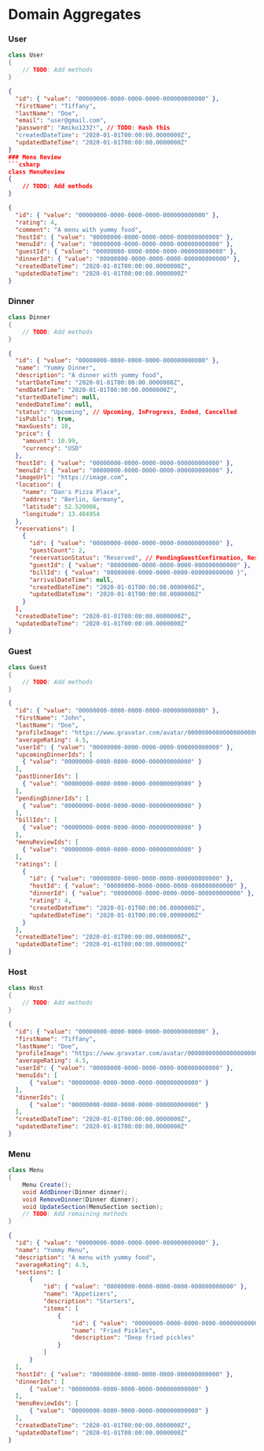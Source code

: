 ﻿# Domain Aggregates

### User
```csharp
class User
{
    // TODO: Add methods
}
```
```json
{
  "id": { "value": "00000000-0000-0000-0000-000000000000" },
  "firstName": "Tiffany",
  "lastName": "Doe",
  "email": "user@gmail.com",
  "password": "Amiko1232!", // TODO: Hash this
  "createdDateTime": "2020-01-01T00:00:00.0000000Z",
  "updatedDateTime": "2020-01-01T00:00:00.0000000Z"
}
### Menu Review
```csharp
class MenuReview
{
    // TODO: Add methods
}
```
```json
{
  "id": { "value": "00000000-0000-0000-0000-000000000000" },
  "rating": 4,
  "comment": "A menu with yummy food",
  "hostId": { "value": "00000000-0000-0000-0000-000000000000" },
  "menuId": { "value": "00000000-0000-0000-0000-000000000000" },
  "guestId": { "value": "00000000-0000-0000-0000-000000000000" },
  "dinnerId": { "value": "00000000-0000-0000-0000-000000000000" },
  "createdDateTime": "2020-01-01T00:00:00.0000000Z",
  "updatedDateTime": "2020-01-01T00:00:00.0000000Z"
}
```
### Dinner
```csharp
class Dinner
{
    // TODO: Add methods
}
```
```json
{
  "id": { "value": "00000000-0000-0000-0000-000000000000" },
  "name": "Yummy Dinner",
  "description": "A dinner with yummy food",
  "startDateTime": "2020-01-01T00:00:00.0000000Z",
  "endDateTime": "2020-01-01T00:00:00.0000000Z",
  "startedDateTime": null,
  "endedDateTime": null,
  "status": "Upcoming", // Upcoming, InProgress, Ended, Cancelled
  "isPublic": true,
  "maxGuests": 10,
  "price": {
    "amount": 10.99,
    "currency": "USD"
  },
  "hostId": { "value": "00000000-0000-0000-0000-000000000000" },
  "menuId": { "value": "00000000-0000-0000-0000-000000000000" },
  "imageUrl": "https://image.com",
  "location": {
    "name": "Dan's Pizza Place",
    "address": "Berlin, Germany",
    "latitude": 52.520008,
    "longitude": 13.404954
  },
  "reservations": [
    {
      "id": { "value": "00000000-0000-0000-0000-000000000000" },
      "guestCount": 2,
      "reservationStatus": "Reserved", // PendingGuestConfirmation, Reserved, Canceled
      "guestId": { "value": "00000000-0000-0000-0000-000000000000" },
      "billId": { "value": "00000000-0000-0000-0000-000000000000 }",
      "arrivalDateTime": null,
      "createdDateTime": "2020-01-01T00:00:00.0000000Z",
      "updatedDateTime": "2020-01-01T00:00:00.0000000Z"
    }
  ],
  "createdDateTime": "2020-01-01T00:00:00.0000000Z",
  "updatedDateTime": "2020-01-01T00:00:00.0000000Z"
}
```
### Guest
```csharp
class Guest
{
    // TODO: Add methods
}
```
```json
{
  "id": { "value": "00000000-0000-0000-0000-000000000000" },
  "firstName": "John",
  "lastName": "Doe",
  "profileImage": "https://www.gravatar.com/avatar/00000000000000000000000000000000?d=mp",
  "averageRating": 4.5,
  "userId": { "value": "00000000-0000-0000-0000-000000000000" },
  "upcomingDinnerIds": [
    { "value": "00000000-0000-0000-0000-000000000000" }
  ],
  "pastDinnerIds": [
    { "value": "00000000-0000-0000-0000-000000000000" }
  ],
  "pendingDinnerIds": [
    { "value": "00000000-0000-0000-0000-000000000000" }
  ],
  "billIds": [
    { "value": "00000000-0000-0000-0000-000000000000" }
  ],
  "menuReviewIds": [
    { "value": "00000000-0000-0000-0000-000000000000" }
  ],
  "ratings": [
    {
      "id": { "value": "00000000-0000-0000-0000-000000000000" },
      "hostId": { "value": "00000000-0000-0000-0000-000000000000" },
      "dinnerId": { "value": "00000000-0000-0000-0000-000000000000" },
      "rating": 4,
      "createdDateTime": "2020-01-01T00:00:00.0000000Z",
      "updatedDateTime": "2020-01-01T00:00:00.0000000Z"
    }
  ],
  "createdDateTime": "2020-01-01T00:00:00.0000000Z",
  "updatedDateTime": "2020-01-01T00:00:00.0000000Z"
}
```
### Host
```csharp
class Host
{
    // TODO: Add methods
}
```
```json
{
  "id": { "value": "00000000-0000-0000-0000-000000000000" },
  "firstName": "Tiffany",
  "lastName": "Doe",
  "profileImage": "https://www.gravatar.com/avatar/00000000000000000000000000000000?d=mp",
  "averageRating": 4.5,
  "userId": { "value": "00000000-0000-0000-0000-000000000000" },
  "menuIds": [
      { "value": "00000000-0000-0000-0000-000000000000" }
  ],
  "dinnerIds": [
      { "value": "00000000-0000-0000-0000-000000000000" }
  ],
  "createdDateTime": "2020-01-01T00:00:00.0000000Z",
  "updatedDateTime": "2020-01-01T00:00:00.0000000Z"
}
```
### Menu
```csharp
class Menu
{
    Menu Create();
    void AddDinner(Dinner dinner);
    void RemoveDinner(Dinner dinner);
    void UpdateSection(MenuSection section);
    // TODO: Add remaining methods
}
```
```json
{
  "id": { "value": "00000000-0000-0000-0000-000000000000" },
  "name": "Yummy Menu",
  "description": "A menu with yummy food",
  "averageRating": 4.5,
  "sections": [
      {
          "id": { "value": "00000000-0000-0000-0000-000000000000" },
          "name": "Appetizers",
          "description": "Starters",
          "items": [
              {
                  "id": { "value": "00000000-0000-0000-0000-000000000000" },
                  "name": "Fried Pickles",
                  "description": "Deep fried pickles"
              }
          ]
      }
  ],
  "hostId": { "value": "00000000-0000-0000-0000-000000000000" },
  "dinnerIds": [
      { "value": "00000000-0000-0000-0000-000000000000" }
  ],
  "menuReviewIds": [
      { "value": "00000000-0000-0000-0000-000000000000" }
  ],
  "createdDateTime": "2020-01-01T00:00:00.0000000Z",
  "updatedDateTime": "2020-01-01T00:00:00.0000000Z"
}
```

